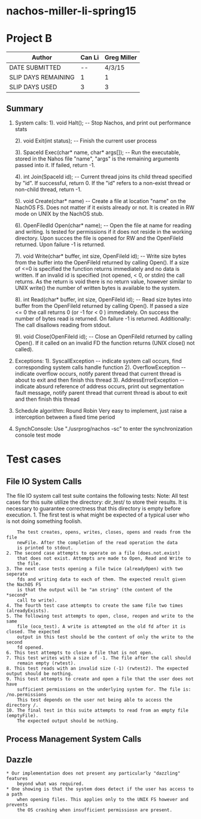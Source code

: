 # nachos-miller-li-spring15
# Project B
| Author | Can Li | Greg Miller |
---------|--------|-------------|
| DATE SUBMITTED | -- | 4/3/15 |
| SLIP DAYS REMAINING | 1 | 1 |
| SLIP DAYS USED | 3 | 3 |

## Summary
1. System calls:
	1). void Halt();
	-- Stop Nachos, and print out performance stats

	2). void Exit(int status);
	-- Finish the current user process

	3). SpaceId Exec(char* name, char* args[]);
	-- Run the executable, stored in the Nahos file "name", "args" 
		is the remaining arguments passed into it. If failed, return -1. 

	4). int Join(SpaceId id);
	-- Current thread joins its child thread specified by "id". If 
		successful, return 0. If the "id" refers to a non-exist thread 
		or non-child thread, return -1. 

	5). void Create(char* name)
	-- Create a file at location "name" on the NachOS FS. Does not matter
		if it exists already or not. It is created in RW mode on UNIX by
		the NachOS stub.
	
	6). OpenFiledId Open(char* name);
	-- Open the file at name for reading and writing. Is tested for
		permissions if it does not reside in the working directory.
		Upon succes the file is opened for RW and the OpenFileId returned.
		Upon failure -1 is returned.

	7). void Write(char* buffer, int size, OpenFileId id);
	-- Write size bytes from the buffer into the OpenFileId returned by
		calling Open(). If a size of <=0 is specified the function returns
		immediately and no data is written. If an invalid id is specified
		(not opened, < 0, or stdin) the call returns. As the return is void there
		is no return value, however similar to UNIX write() the number of
		written bytes is available to the system.

	8). int Read(char* buffer, int size, OpenFileId id);
	-- Read size bytes into buffer from the OpenFileId returned by
		calling Open(). If passed a size <= 0 the call returns 0 (or -1 for
		< 0 ) immediately. On success the number of bytes read is returned.
		On failure -1 is returned. Additionally: The call disallows 
		reading from stdout.

	9). void Close(OpenFileId id);
	-- Close an OpenFileId returned by calling Open(). If it called
		on an invalid FD the function returns (UNIX close() not called).

2. Exceptions:
	1). SyscallException -- indicate system call occurs, find corresponding system calls handle function
	2). OverflowException -- indicate overflow occurs, notify parent thread that current thread is about to exit and then finish this thread
	3). AddressErrorException -- indicate absurd reference of address occurs, print out segmentation fault message, notify parent thread that current thread is about to exit and then finish this thread
	
3. Schedule algorithm: Round Robin
Very easy to implement, just raise a interception between a fixed time period

4. SynchConsole:
Use "./usrprog/nachos -sc" to enter the synchronization console test mode

# Test cases
## File IO System Calls
The file IO system call test suite contains the following tests:
	Note: All test cases for this suite utilize the directory: dir_test/
	to store their results. It is necessary to guarantee correctness that
	this directory is empty before execution.
	1. The first test is what might be expected of a typical user who is 
		not doing something foolish.
		
		The test creates, opens, writes, closes, opens and reads from the file 
		newFile. After the completion of the read operation the data
		is printed to stdout.
	2. The second case attempts to operate on a file (does.not.exist) 
		that does not exist. Attempts are made to Open, Read and Write to
		the file.
	3. The next case tests opening a file twice (alreadyOpen) with two seperate
		fds and writing data to each of them. The expected result given the NachOS FS
		is that the output will be "an string" (the content of the *second*
		call to write).
	4. The fourth test case attempts to create the same file two times (alreadyExists).
	5. The following test attempts to open, close, reopen and write to the same
		file (oco_test). A write is attempted on the old fd after it is closed. The expected
		output in this test should be the content of only the write to the second
		fd opened.
	6. This test attempts to close a file that is not open.
	7. This test writes with a size of -1. The file after the call should 
		remain empty (rwtest).
	8. This test reads with an invalid size (-1) (rwtest2). The expected output should be nothing.
	9. This test attempts to create and open a file that the user does not have
		sufficient permissions on the underlying system for. The file is: /no.permissions
		This test depends on the user not being able to access the directory /.
	10. The final test in this suite attempts to read from an empty file (emptyFile).
		The expected output should be nothing.

## Process Management System Calls

## Dazzle
	* Our implementation does not present any particularly "dazzling" features
		beyond what was required.
	* One showing is that the system does detect if the user has access to a path
		when opening files. This applies only to the UNIX FS however and prevents
		the OS crashing when insufficient permissiosn are present.
	

